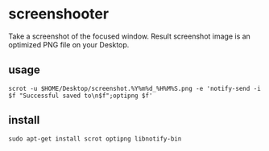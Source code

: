 # screenshooter

Take a screenshot of the focused window. Result screenshot image is an optimized PNG file on your Desktop.

## usage

```
scrot -u $HOME/Desktop/screenshot.%Y%m%d_%H%M%S.png -e 'notify-send -i $f "Successful saved to\n$f";optipng $f'
```

## install

```
sudo apt-get install scrot optipng libnotify-bin
```
